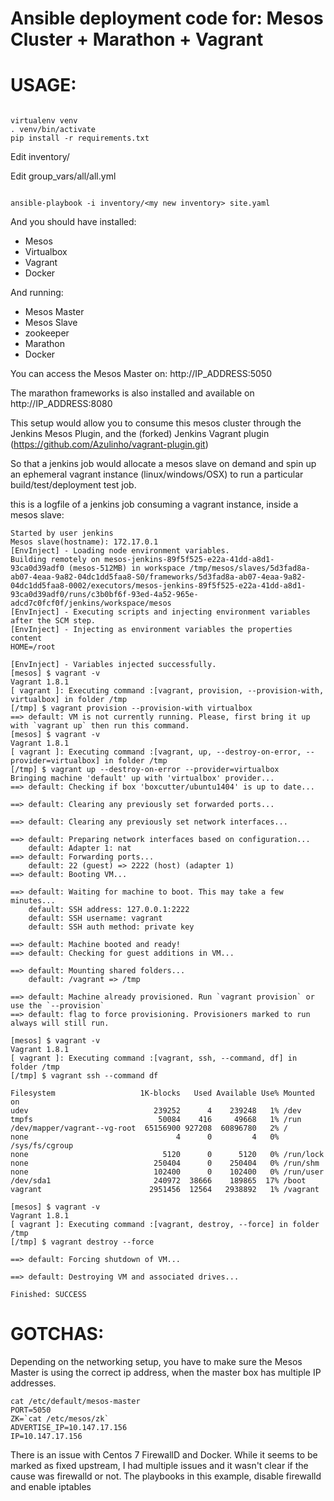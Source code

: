 Ansible deployment code for: Mesos Cluster + Marathon + Vagrant
===========================================================


USAGE:
=======

```

virtualenv venv
. venv/bin/activate
pip install -r requirements.txt

```

Edit inventory/<my new inventory>

Edit group_vars/all/all.yml

```

ansible-playbook -i inventory/<my new inventory> site.yaml

```

And you should have installed:

* Mesos
* Virtualbox
* Vagrant
* Docker

And running:

* Mesos Master
* Mesos Slave
* zookeeper
* Marathon
* Docker

You can access the Mesos Master on: http://IP_ADDRESS:5050

The marathon frameworks is also installed and available on http://IP_ADDRESS:8080


This setup would allow you to consume this mesos cluster through the Jenkins Mesos Plugin, and the (forked) Jenkins Vagrant plugin (https://github.com/Azulinho/vagrant-plugin.git)

So that a jenkins job would allocate a mesos slave on demand and spin up an ephemeral vagrant instance (linux/windows/OSX) to run a particular build/test/deployment test job.

this is a logfile of a jenkins job consuming a vagrant instance, inside a mesos slave:

```
Started by user jenkins
Mesos slave(hostname): 172.17.0.1
[EnvInject] - Loading node environment variables.
Building remotely on mesos-jenkins-89f5f525-e22a-41dd-a8d1-93ca0d39adf0 (mesos-512MB) in workspace /tmp/mesos/slaves/5d3fad8a-ab07-4eaa-9a82-04dc1dd5faa8-S0/frameworks/5d3fad8a-ab07-4eaa-9a82-04dc1dd5faa8-0002/executors/mesos-jenkins-89f5f525-e22a-41dd-a8d1-93ca0d39adf0/runs/c3b0bf6f-93ed-4a52-965e-adcd7c0fcf0f/jenkins/workspace/mesos
[EnvInject] - Executing scripts and injecting environment variables after the SCM step.
[EnvInject] - Injecting as environment variables the properties content
HOME=/root

[EnvInject] - Variables injected successfully.
[mesos] $ vagrant -v
Vagrant 1.8.1
[ vagrant ]: Executing command :[vagrant, provision, --provision-with, virtualbox] in folder /tmp
[/tmp] $ vagrant provision --provision-with virtualbox
==> default: VM is not currently running. Please, first bring it up with `vagrant up` then run this command.
[mesos] $ vagrant -v
Vagrant 1.8.1
[ vagrant ]: Executing command :[vagrant, up, --destroy-on-error, --provider=virtualbox] in folder /tmp
[/tmp] $ vagrant up --destroy-on-error --provider=virtualbox
Bringing machine 'default' up with 'virtualbox' provider...
==> default: Checking if box 'boxcutter/ubuntu1404' is up to date...

==> default: Clearing any previously set forwarded ports...

==> default: Clearing any previously set network interfaces...

==> default: Preparing network interfaces based on configuration...
    default: Adapter 1: nat
==> default: Forwarding ports...
    default: 22 (guest) => 2222 (host) (adapter 1)
==> default: Booting VM...

==> default: Waiting for machine to boot. This may take a few minutes...
    default: SSH address: 127.0.0.1:2222
    default: SSH username: vagrant
    default: SSH auth method: private key

==> default: Machine booted and ready!
==> default: Checking for guest additions in VM...

==> default: Mounting shared folders...
    default: /vagrant => /tmp

==> default: Machine already provisioned. Run `vagrant provision` or use the `--provision`
==> default: flag to force provisioning. Provisioners marked to run always will still run.

[mesos] $ vagrant -v
Vagrant 1.8.1
[ vagrant ]: Executing command :[vagrant, ssh, --command, df] in folder /tmp
[/tmp] $ vagrant ssh --command df

Filesystem                   1K-blocks   Used Available Use% Mounted on
udev                            239252      4    239248   1% /dev
tmpfs                            50084    416     49668   1% /run
/dev/mapper/vagrant--vg-root  65156900 927208  60896780   2% /
none                                 4      0         4   0% /sys/fs/cgroup
none                              5120      0      5120   0% /run/lock
none                            250404      0    250404   0% /run/shm
none                            102400      0    102400   0% /run/user
/dev/sda1                       240972  38666    189865  17% /boot
vagrant                        2951456  12564   2938892   1% /vagrant

[mesos] $ vagrant -v
Vagrant 1.8.1
[ vagrant ]: Executing command :[vagrant, destroy, --force] in folder /tmp
[/tmp] $ vagrant destroy --force

==> default: Forcing shutdown of VM...

==> default: Destroying VM and associated drives...

Finished: SUCCESS

```

GOTCHAS:
========

Depending on the networking setup, you have to make sure the Mesos Master is using the correct ip address, when the master box has multiple IP addresses.


```
cat /etc/default/mesos-master
PORT=5050
ZK=`cat /etc/mesos/zk`
ADVERTISE_IP=10.147.17.156
IP=10.147.17.156
```

There is an issue with Centos 7 FirewallD and Docker. While it seems to be marked as fixed upstream, I had multiple issues and it wasn't clear if the cause was firewalld or not.
The playbooks in this example, disable firewalld and enable iptables

